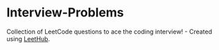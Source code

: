 # Interview-Problems
Collection of LeetCode questions to ace the coding interview! - Created using [LeetHub](https://github.com/QasimWani/LeetHub).

